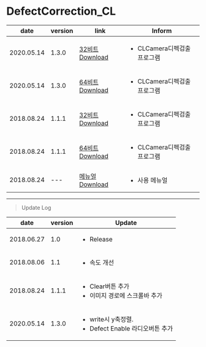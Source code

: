
# DefectCorrection_CL

| date | version | link | Inform |
|---|---|---|---|
| 2020.05.14 | 1.3.0 | [32비트 Download](https://github.com/CREVIS/Camera/raw/master/Tools/DefectCorrection_CL/DefectCorrection_CL(x86)_v1.3.0.zip)| <ul><li>CLCamera디펙검출 프로그램<br/></li> |
| 2020.05.14 | 1.3.0 | [64비트 Download](https://github.com/CREVIS/Camera/raw/master/Tools/DefectCorrection_CL/DefectCorrection_CL(x64)_v1.3.0.zip)| <ul><li>CLCamera디펙검출 프로그램<br/></li> |
| 2018.08.24 | 1.1.1 | [32비트 Download](https://github.com/CREVIS/Camera/raw/master/Tools/DefectCorrection_CL/DefectCorrection_CL(x86)_v1.1.1.zip)| <ul><li>CLCamera디펙검출 프로그램<br/></li> |
| 2018.08.24 | 1.1.1 | [64비트 Download](https://github.com/CREVIS/Camera/raw/master/Tools/DefectCorrection_CL/DefectCorrection_CL(x64)_v1.1.1.zip)| <ul><li>CLCamera디펙검출 프로그램<br/></li> |
| 2018.08.24 | --- | [메뉴얼 Download](https://github.com/CREVIS/Camera/raw/master/Tools/DefectCorrection_CL/DefectCorrection_CL_v1.1.1%20%EB%A9%94%EB%89%B4%EC%96%BC.pdf)| <ul><li> 사용 메뉴얼<br/></li> |
  
  
  
  
---------------
>Update Log

| date | version | Update |
|---|---|---|
| 2018.06.27 |1.0| <ul><li> Release <br/></li> |
| 2018.08.06 |1.1| <ul><li> 속도 개선 <br/></li> |
| 2018.08.24 |1.1.1| <ul><li> Clear버튼 추가 <br/></li> <li> 이미지 경로에 스크롤바 추가 <br/></li> |
| 2020.05.14 |1.3.0| <ul><li> write시 y축정렬. <br/></li> <li> Defect Enable 라디오버튼 추가 <br/></li> |
  
